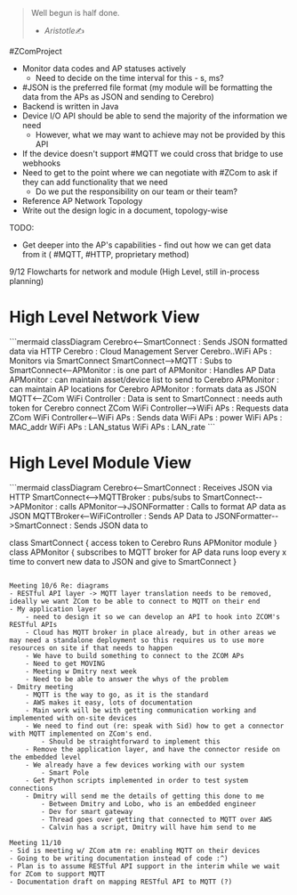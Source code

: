 > Well begun is half done.
>
> - <cite>Aristotle</cite>✍️

#ZComProject
- Monitor data codes and AP statuses actively
	- Need to decide on the time interval for this - s, ms?
- #JSON is the preferred file format (my module will be formatting the data from the APs as JSON and sending to Cerebro)
- Backend is written in Java
- Device I/O API should be able to send the majority of the information we need
	- However, what we may want to achieve may not be provided by this API
- If the device doesn't support #MQTT we could cross that bridge to use webhooks
- Need to get to the point where we can negotiate with #ZCom to ask if they can add functionality that we need
	- Do we put the responsibility on our team or their team?
- Reference AP Network Topology
- Write out the design logic in a document, topology-wise

TODO:
- Get deeper into the AP's capabilities - find out how we can get data from it ( #MQTT, #HTTP, proprietary method)

9/12 Flowcharts for network and module (High Level, still in-process planning)

<h1> High Level Network View </h1>
```mermaid
classDiagram
Cerebro<--SmartConnect : Sends JSON formatted data via HTTP
Cerebro : Cloud Management Server
Cerebro..WiFi APs : Monitors via SmartConnect
SmartConnect-->MQTT : Subs to
SmartConnect<--APMonitor : is one part of
APMonitor : Handles AP Data
APMonitor : can maintain asset/device list to send to Cerebro
APMonitor : can maintain AP locations for Cerebro
APMonitor : formats data as JSON
MQTT<--ZCom WiFi Controller : Data is sent to
SmartConnect : needs auth token for Cerebro connect
ZCom WiFi Controller-->WiFi APs : Requests data
ZCom WiFi Controller<--WiFi APs : Sends data
WiFi APs : power
WiFi APs : MAC_addr
WiFi APs : LAN_status
WiFi APs : LAN_rate
``` 

<h1>High Level Module View</h1>
```mermaid
classDiagram
Cerebro<--SmartConnect : Receives JSON via HTTP
SmartConnect<-->MQTTBroker : pubs/subs to 
SmartConnect-->APMonitor : calls
APMonitor-->JSONFormatter : Calls to format AP data as JSON
MQTTBroker<--WiFiController : Sends AP Data to
JSONFormatter-->SmartConnect : Sends JSON data to

class SmartConnect {
	access token to Cerebro
	Runs APMonitor module
}
class APMonitor {
	subscribes to MQTT broker for AP data
	runs loop every x time to convert new data to JSON and give to SmartConnect
}
```

Meeting 10/6 Re: diagrams
- RESTful API layer -> MQTT layer translation needs to be removed, ideally we want ZCom to be able to connect to MQTT on their end
- My application layer
	- need to design it so we can develop an API to hook into ZCOM's RESTful APIs
	- Cloud has MQTT broker in place already, but in other areas we may need a standalone deployment so this requires us to use more resources on site if that needs to happen
	- We have to build something to connect to the ZCOM APs
	- Need to get MOVING
	- Meeting w Dmitry next week
	- Need to be able to answer the whys of the problem
- Dmitry meeting
	- MQTT is the way to go, as it is the standard 
	- AWS makes it easy, lots of documentation
	- Main work will be with getting communication working and implemented with on-site devices
	- We need to find out (re: speak with Sid) how to get a connector with MQTT implemented on ZCom's end.
		- Should be straightforward to implement this
	- Remove the application layer, and have the connector reside on the embedded level
	- We already have a few devices working with our system
		- Smart Pole
	- Get Python scripts implemented in order to test system connections
	- Dmitry will send me the details of getting this done to me
		- Between Dmitry and Lobo, who is an embedded engineer
		- Dev for smart gateway
		- Thread goes over getting that connected to MQTT over AWS
		- Calvin has a script, Dmitry will have him send to me

Meeting 11/10
- Sid is meeting w/ ZCom atm re: enabling MQTT on their devices
- Going to be writing documentation instead of code :^)
- Plan is to assume RESTful API support in the interim while we wait for ZCom to support MQTT
- Documentation draft on mapping RESTful API to MQTT (?)